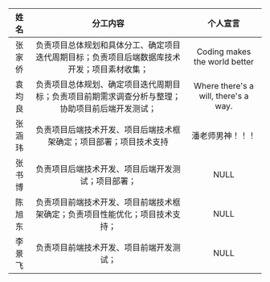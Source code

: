 |姓名|分工内容|个人宣言|
|:--:|:--:|:--:|
|张家侨|负责项目总体规划和具体分工、确定项目迭代周期目标；负责项目后端数据库技术开发；项目素材收集；|Coding makes the world better|
|袁均良|负责项目总体规划、确定项目迭代周期目标；负责项目前期需求调查分析与整理；协助项目前后端开发测试；|Where there's a will, there's a way.|
|张涵玮|负责项目后端技术开发、项目后端技术框架确定；项目部署；项目技术支持|潘老师男神！！！|
|张书博|负责项目后端技术开发、项目后端开发测试；项目部署；|NULL|
|陈旭东|负责项目前端技术开发、项目前端技术框架确定；负责项目性能优化；项目技术支持；|NULL|
|李景飞|负责项目前端技术开发、项目前端开发测试；|NULL|
